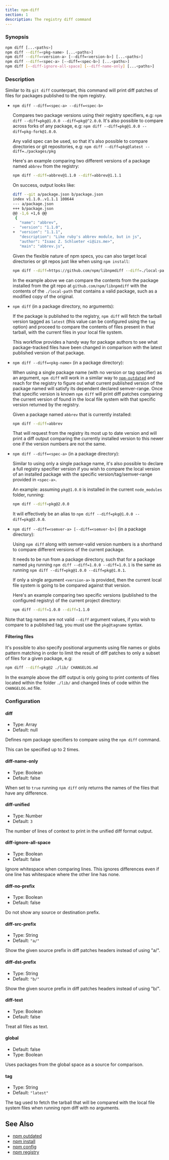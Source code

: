 ```yaml
---
title: npm-diff
section: 1
description: The registry diff command
---
```


### Synopsis

```bash
npm diff [...<paths>]
npm diff --diff=<pkg-name> [...<paths>]
npm diff --diff=<version-a> [--diff=<version-b>] [...<paths>]
npm diff --diff=<spec-a> [--diff=<spec-b>] [...<paths>]
npm diff [--diff-ignore-all-space] [--diff-name-only] [...<paths>]
```

### Description

Similar to its `git diff` counterpart, this command will print diff patches
of files for packages published to the npm registry.

* `npm diff --diff=<spec-a> --diff=<spec-b>`

    Compares two package versions using their registry specifiers, e.g:
    `npm diff --diff=pkg@1.0.0 --diff=pkg@^2.0.0`. It's also possible to
    compare across forks of any package,
    e.g: `npm diff --diff=pkg@1.0.0 --diff=pkg-fork@1.0.0`.

    Any valid spec can be used, so that it's also possible to compare
    directories or git repositories,
    e.g: `npm diff --diff=pkg@latest --diff=./packages/pkg`

    Here's an example comparing two different versions of a package named
    `abbrev` from the registry:

    ```bash
    npm diff --diff=abbrev@1.1.0 --diff=abbrev@1.1.1
    ```

    On success, output looks like:

    ```bash
    diff --git a/package.json b/package.json
    index v1.1.0..v1.1.1 100644
    --- a/package.json
    +++ b/package.json
    @@ -1,6 +1,6 @@
     {
       "name": "abbrev",
    -  "version": "1.1.0",
    +  "version": "1.1.1",
       "description": "Like ruby's abbrev module, but in js",
       "author": "Isaac Z. Schlueter <i@izs.me>",
       "main": "abbrev.js",
    ```

    Given the flexible nature of npm specs, you can also target local
    directories or git repos just like when using `npm install`:

    ```bash
    npm diff --diff=https://github.com/npm/libnpmdiff --diff=./local-path
    ```

    In the example above we can compare the contents from the package installed
    from the git repo at `github.com/npm/libnpmdiff` with the contents of the
    `./local-path` that contains a valid package, such as a modified copy of
    the original.

* `npm diff` (in a package directory, no arguments):

    If the package is published to the registry, `npm diff` will fetch the
    tarball version tagged as `latest` (this value can be configured using the
    `tag` option) and proceed to compare the contents of files present in that
    tarball, with the current files in your local file system.

    This workflow provides a handy way for package authors to see what
    package-tracked files have been changed in comparison with the latest
    published version of that package.

* `npm diff --diff=<pkg-name>` (in a package directory):

    When using a single package name (with no version or tag specifier) as an
    argument, `npm diff` will work in a similar way to
    [`npm-outdated`](npm-outdated) and reach for the registry to figure out
    what current published version of the package named <pkg-name> will satisfy
    its dependent declared semver-range. Once that specific version is known
    `npm diff` will print diff patches comparing the current version of
    <pkg-name> found in the local file system with that specific version
    returned by the registry.

    Given a package named `abbrev` that is currently installed:

    ```bash
    npm diff --diff=abbrev
    ```

    That will request from the registry its most up to date version and
    will print a diff output comparing the currently installed version to this
    newer one if the version numbers are not the same.

* `npm diff --diff=<spec-a>` (in a package directory):

    Similar to using only a single package name, it's also possible to declare
    a full registry specifier version if you wish to compare the local version
    of an installed package with the specific version/tag/semver-range provided
    in `<spec-a>`.

    An example: assuming `pkg@1.0.0` is installed in the current `node_modules`
    folder, running:

    ```bash
    npm diff --diff=pkg@2.0.0
    ```

    It will effectively be an alias to
    `npm diff --diff=pkg@1.0.0 --diff=pkg@2.0.0`.

* `npm diff --diff=<semver-a> [--diff=<semver-b>]` (in a package directory):

    Using `npm diff` along with semver-valid version numbers is a shorthand
    to compare different versions of the current package.

    It needs to be run from a package directory, such that for a package named
    `pkg` running `npm diff --diff=1.0.0 --diff=1.0.1` is the same as running
    `npm diff --diff=pkg@1.0.0 --diff=pkg@1.0.1`.

    If only a single argument `<version-a>` is provided, then the current local
    file system is going to be compared against that version.

    Here's an example comparing two specific versions (published to the
    configured registry) of the current project directory:

    ```bash
    npm diff --diff=1.0.0 --diff=1.1.0
    ```

Note that tag names are not valid `--diff` argument values, if you wish to
compare to a published tag, you must use the `pkg@tagname` syntax.

#### Filtering files

It's possible to also specify positional arguments using file names or globs
pattern matching in order to limit the result of diff patches to only a subset
of files for a given package, e.g:

  ```bash
  npm diff --diff=pkg@2 ./lib/ CHANGELOG.md
  ```

In the example above the diff output is only going to print contents of files
located within the folder `./lib/` and changed lines of code within the
`CHANGELOG.md` file.

### Configuration

#### diff

* Type: Array<String>
* Default: null

Defines npm package specifiers to compare using the `npm diff` command.

This can be specified up to 2 times.

#### diff-name-only

* Type: Boolean
* Default: false

When set to `true` running `npm diff` only returns the names of the files that
have any difference.

#### diff-unified

* Type: Number
* Default: `3`

The number of lines of context to print in the unified diff format output.

#### diff-ignore-all-space

* Type: Boolean
* Default: false

Ignore whitespace when comparing lines. This ignores differences even if one
line has whitespace where the other line has none.

#### diff-no-prefix

* Type: Boolean
* Default: false

Do not show any source or destination prefix.

#### diff-src-prefix

* Type: String
* Default: `"a/"`

Show the given source prefix in diff patches headers instead of using "a/".

#### diff-dst-prefix

* Type: String
* Default: `"b/"`

Show the given source prefix in diff patches headers instead of using "b/".

#### diff-text

* Type: Boolean
* Default: false

Treat all files as text.

#### global

* Default: false
* Type: Boolean

Uses packages from the global space as a source for comparison.

#### tag

* Type: String
* Default: `"latest"`

The tag used to fetch the tarball that will be compared with the local file
system files when running npm diff with no arguments.


## See Also

* [npm outdated](/commands/npm-outdated)
* [npm install](/commands/npm-install)
* [npm config](/commands/npm-config)
* [npm registry](/using-npm/registry)
